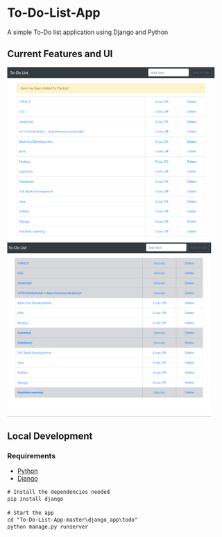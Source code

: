 # To-Do-List-App
A simple To-Do list application using Django and Python

## Current Features and UI

<img src="images/Image1.PNG" weight="350" height="400">    <img src="images/Image3.PNG" weight="350" height="400">


## Local Development
### Requirements
 - [Python](https://www.python.org/downloads/)
 - [Django](https://www.djangoproject.com/)

```
# Install the dependencies needed
pip install django

# Start the app
cd "To-Do-List-App-master\django_app\todo" 
python manage.py runserver

```
